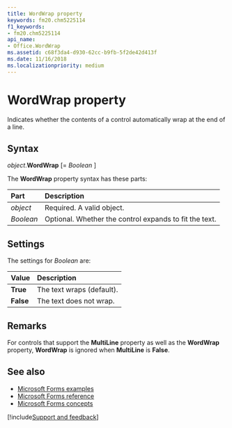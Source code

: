 ```yaml
---
title: WordWrap property
keywords: fm20.chm5225114
f1_keywords:
- fm20.chm5225114
api_name:
- Office.WordWrap
ms.assetid: c68f3da4-d930-62cc-b9fb-5f2de42d413f
ms.date: 11/16/2018
ms.localizationpriority: medium
---
```



# WordWrap property

Indicates whether the contents of a control automatically wrap at the end of a line.

## Syntax

_object_.**WordWrap** [= _Boolean_ ]

The **WordWrap** property syntax has these parts:

|Part|Description|
|:-----|:-----|
| _object_|Required. A valid object.|
| _Boolean_|Optional. Whether the control expands to fit the text.|

## Settings

The settings for  _Boolean_ are:

|Value|Description|
|:-----|:-----|
|**True**|The text wraps (default).|
|**False**|The text does not wrap.|

## Remarks

For controls that support the **MultiLine** property as well as the **WordWrap** property, **WordWrap** is ignored when **MultiLine** is **False**.

## See also

- [Microsoft Forms examples](examples-microsoft-forms.md)
- [Microsoft Forms reference](reference-microsoft-forms.md)
- [Microsoft Forms concepts](concepts-microsoft-forms.md)

[!include[Support and feedback](~/includes/feedback-boilerplate.md)]